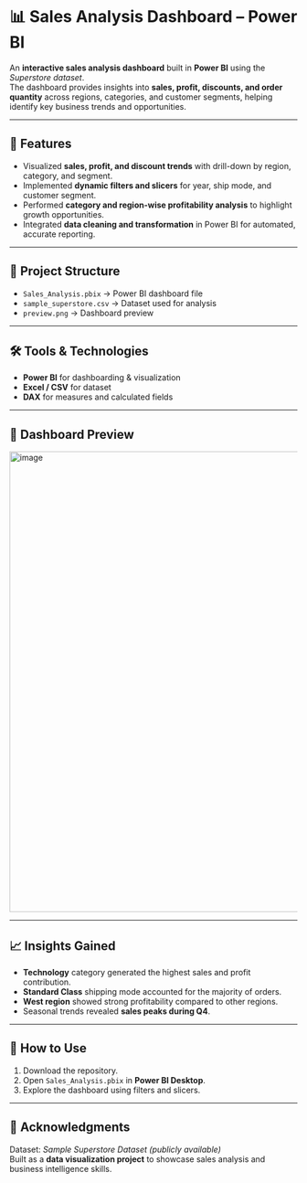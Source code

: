 # 📊 Sales Analysis Dashboard – Power BI

An **interactive sales analysis dashboard** built in **Power BI** using the *Superstore dataset*.  
The dashboard provides insights into **sales, profit, discounts, and order quantity** across regions, categories, and customer segments, helping identify key business trends and opportunities.  

---

## 🚀 Features
- Visualized **sales, profit, and discount trends** with drill-down by region, category, and segment.  
- Implemented **dynamic filters and slicers** for year, ship mode, and customer segment.  
- Performed **category and region-wise profitability analysis** to highlight growth opportunities.  
- Integrated **data cleaning and transformation** in Power BI for automated, accurate reporting.  

---

## 📂 Project Structure
- `Sales_Analysis.pbix` → Power BI dashboard file  
- `sample_superstore.csv` → Dataset used for analysis  
- `preview.png` → Dashboard preview  

---

## 🛠️ Tools & Technologies
- **Power BI** for dashboarding & visualization  
- **Excel / CSV** for dataset  
- **DAX** for measures and calculated fields  

---

## 📸 Dashboard Preview
 
<img width="1447" height="806" alt="image" src="https://github.com/user-attachments/assets/788da967-d435-45d6-9a8a-de74cf7612dc" />

---

## 📈 Insights Gained
- **Technology** category generated the highest sales and profit contribution.  
- **Standard Class** shipping mode accounted for the majority of orders.  
- **West region** showed strong profitability compared to other regions.  
- Seasonal trends revealed **sales peaks during Q4**.  

---

## 📌 How to Use
1. Download the repository.  
2. Open `Sales_Analysis.pbix` in **Power BI Desktop**.  
3. Explore the dashboard using filters and slicers.  

---

## 🤝 Acknowledgments
Dataset: *Sample Superstore Dataset (publicly available)*  
Built as a **data visualization project** to showcase sales analysis and business intelligence skills.  
